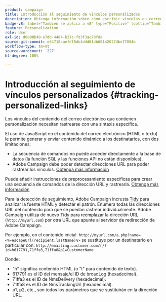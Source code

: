 ```yaml
---
product: campaign
title: Introducción al seguimiento de vínculos personalizados
description: Obtenga información sobre cómo escribir vínculos en correos electrónicos que se pueden personalizar y admiten el seguimiento en Campaign
badge-v8: label="También se aplica a v8" type="Positive" tooltip="También se aplica a Campaign v8"
feature: Personalization
role: User
exl-id: d0e00b40-e7dd-4484-b37c-fd3f3ac70fda
source-git-commit: e34718caefdf5db4ddd61db601420274be77054e
workflow-type: tm+mt
source-wordcount: '227'
ht-degree: 100%

---
```


# Introducción al seguimiento de vínculos personalizados {#tracking-personalized-links}

Los vínculos del contenido del correo electrónico que contienen personalización necesitan rastrearse con una sintaxis específica.

El uso de JavaScript en el contenido del correo electrónico (HTML o texto) le permite generar y enviar contenido dinámico a los destinatarios, con dos limitaciones:

* La secuencia de comandos no puede acceder directamente a la base de datos (la función SQL y las funciones API no están disponibles),
* Adobe Campaign debe poder detectar direcciones URL para poder rastrear los vínculos. [Obtenga más información](detecting-tracking-urls.md)

Puede añadir instrucciones de preprocesamiento específicas para crear una secuencia de comandos de la dirección URL y rastrearla. [Obtenga más información](pre-processing-instructions.md)

Para la detección de seguimiento, Adobe Campaign incrusta [Tidy](https://www.html-tidy.org/) para analizar la fuente HTML y detectar el patrón. Enumera todas las direcciones URL del contenido para que se puedan rastrear individualmente. Adobe Campaign utiliza de nuevo Tidy para reemplazar la dirección URL (`http://myurl.com`) por otra URL que apunte al servidor de redirección de Adobe Campaign.

Por ejemplo, en el contenido inicial: `http://myurl.com/a.php?name=<%=escapeUrl(recipient.lastName)%>` se sustituye por un destinatario en particular con: `http://emailing.customer.com/r/?id=h617791,71ffa3,71ffa8&p1=CustomerName`

Donde:

* &quot;h&quot; significa contenido HTML (o &quot;t&quot; para contenido de texto).
* 617791 es el ID del mensaje/el ID de broadLog (hexadecimal).
* 71ffa3 es el ID de NmsDelivery (hexadecimal).
* 71ffa8 es el ID de NmsTrackingUrl (hexadecimal).
* p1, p2, etc., son todos los parámetros que se sustituirán en la dirección URL.
